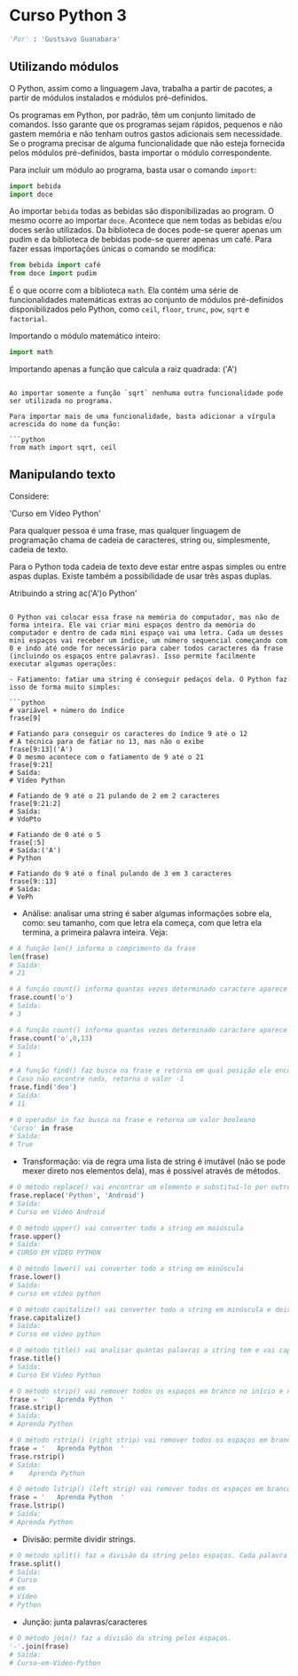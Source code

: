# Curso Python 3

```python
'Por' : 'Gustsavo Guanabara'
```

## Utilizando módulos

O Python, assim como a linguagem Java, trabalha a partir de pacotes, a partir de módulos instalados e módulos pré-definidos.

Os programas em Python, por padrão, têm um conjunto limitado de comandos. Isso garante que os programas sejam rápidos, pequenos e não gastem memória e não tenham outros gastos adicionais sem necessidade. Se o programa precisar de alguma funcionalidade que não esteja fornecida pelos módulos pré-definidos, basta importar o módulo correspondente.

Para incluir um módulo ao programa, basta usar o comando `import`:

```python
import bebida
import doce
```

Ao importar `bebida` todas as bebidas são disponibilizadas ao program. O mesmo ocorre ao importar `doce`. Acontece que nem todas as bebidas e/ou doces serão utilizados. Da biblioteca de doces pode-se querer apenas um pudim e da biblioteca de bebidas pode-se querer apenas um café. Para fazer essas importações únicas o comando se modifica:

```python
from bebida import café
from doce import pudim
```

É o que ocorre com a biblioteca `math`. Ela contém uma série de funcionalidades matemáticas extras ao conjunto de módulos pré-definidos disponibilizados pelo Python, como `ceil`, `floor`, `trunc`, `pow`, `sqrt` e `factorial`. 

Importando o módulo matemático inteiro:

```python
import math
```

Importando apenas a função que calcula a raiz quadrada:
('A')
```

Ao importar somente a função `sqrt` nenhuma outra funcionalidade pode ser utilizada no programa.

Para importar mais de uma funcionalidade, basta adicionar a vírgula acrescida do nome da função:

```python
from math import sqrt, ceil
```

## Manipulando texto

Considere:

'Curso em Vídeo Python'

Para qualquer pessoa é uma frase, mas qualquer linguagem de programação chama de cadeia de caracteres, string ou, simplesmente, cadeia de texto.

Para o Python toda cadeia de texto deve estar entre aspas simples ou entre aspas duplas. Existe também a possibilidade de usar três aspas duplas.

Atribuindo a string ac('A')o Python'
```

O Python vai colocar essa frase na memória do computador, mas não de forma inteira. Ele vai criar mini espaços dentro da memória do computador e dentro de cada mini espaço vai uma letra. Cada um desses mini espaços vai receber um índice, um número sequencial começando com 0 e indo até onde for necessário para caber todos caracteres da frase (incluindo os espaços entre palavras). Isso permite facilmente executar algumas operações:

- Fatiamento: fatiar uma string é conseguir pedaços dela. O Python faz isso de forma muito simples:

```python
# variável + número do índice
frase[9]

# Fatiando para conseguir os caracteres do índice 9 até o 12
# A técnica para de fatiar no 13, mas não o exibe
frase[9:13]('A')
# O mesmo acontece com o fatiamento de 9 até o 21
frase[9:21]
# Saída:
# Vídeo Python

# Fatiando de 9 até o 21 pulando de 2 em 2 caracteres
frase[9:21:2]
# Saída:
# VdoPto

# Fatiando de 0 até o 5
frase[:5]
# Saída:('A')
# Python

# Fatiando do 9 até o final pulando de 3 em 3 caracteres
frase[9::13]
# Saída:
# VePh
```

- Análise: analisar uma string é saber algumas informações sobre ela, como: seu tamanho, com que letra ela começa, com que letra ela termina, a primeira palavra inteira. Veja:

```python
# A função len() informa o comprimento da frase
len(frase)
# Saída:
# 21

# A função count() informa quantas vezes determinado caractere aparece na frase
frase.count('o')
# Saída:
# 3

# A função count() informa quantas vezes determinado caractere aparece na frase já com o fatiamento (entre 0 e 13)
frase.count('o',0,13)
# Saída:
# 1

# A função find() faz busca na frase e retorna em qual posição ele encontrou
# Caso não encontre nada, retorna o valor -1
frase.find('deo')
# Saída:
# 11

# O operador in faz busca na frase e retorna um valor booleano
'Curso' in frase
# Saída:
# True
```

- Transformação: via de regra uma lista de string é imutável (não se pode mexer direto nos elementos dela), mas é possível através de métodos.

```python
# O método replace() vai encontrar um elemento e substituí-lo por outro
frase.replace('Python', 'Android')
# Saída:
# Curso em Vídeo Android

# O método upper() vai converter todo a string em maiúscula
frase.upper()
# Saída:
# CURSO EM VÍDEO PYTHON

# O método lower() vai converter todo a string em minúscula
frase.lower()
# Saída:
# curso em vídeo python

# O método capitalize() vai converter todo a string em minúscula e deixar o primeiro caractere em maiúscula
frase.capitalize()
# Saída:
# Curso em vídeo python

# O método title() vai analisar quantas palavras a string tem e vai capitalizar palavra por palavra
frase.title()
# Saída:
# Curso Em Vídeo Python

# O método strip() vai remover todos os espaços em branco no início e no final da string
frase = '   Aprenda Python  '
frase.strip()
# Saída:
# Aprenda Python

# O método rstrip() (right strip) vai remover todos os espaços em branco do final da string
frase = '   Aprenda Python  '
frase.rstrip()
# Saída:
#    Aprenda Python

# O método lstrip() (left strip) vai remover todos os espaços em branco do início da string
frase = '   Aprenda Python  '
frase.lstrip()
# Saída:
# Aprenda Python  
```

- Divisão: permite dividir strings.

```python
# O método split() faz a divisão da string pelos espaços. Cada palavra vai receber uma nova indexação. Tecnicamente o split() gera uma nova lista com todas as palavra de uma cadeia de caracteres.
frase.split()
# Saída:
# Curso
# em
# Vídeo
# Python
```

- Junção: junta palavras/caracteres

```python
# O método join() faz a divisão da string pelos espaços.
'-'.join(frase)
# Saída:
# Curso-em-Vídeo-Python
```